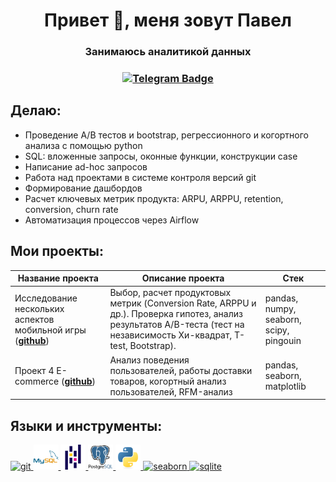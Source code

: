 <div>
<h1 align="center">Привет 👋, меня зовут Павел</h1>
<h3 align="center">Занимаюсь аналитикой данных</h3>

<h3 align="center"><a href="https://t.me/elizarov6" rel="nofollow"><img src="https://camo.githubusercontent.com/bbd50f0eeefabed175ee2c095191afb962fdd3e5c26873a14942b8d895addfc3/68747470733a2f2f696d672e736869656c64732e696f2f62616467652f54656c656772616d2d626c75653f6c6f676f3d74656c656772616d266c6f676f436f6c6f723d7768697465" alt="Telegram Badge" data-canonical-src="https://img.shields.io/badge/Telegram-blue?logo=telegram&amp;logoColor=white" style="max-width: 100%;"></a></h3>
</div>

<h2 class="heading-element" dir="auto">Делаю:</h2>

<ul dir="auto">
<li>Проведение А/В тестов и bootstrap, регрессионного и когортного анализа с помощью python
</li><li>SQL: вложенные запросы, оконные функции, конструкции case
</li><li>Написание ad-hoc запросов
</li><li>Работа над проектами в системе контроля версий git
</li><li>Формирование дашбордов
</li><li>Расчет ключевых метрик продукта: ARPU, ARPPU, retention, conversion, churn rate
</li><li>Автоматизация процессов через Airflow
</li></ul>

<h2 align="left">Мои проекты:</h3>
<markdown-accessiblity-table data-catalyst=""><table>
<thead>
<tr>
<th>Название проекта</th>
<th>Описание проекта</th>
<th>Стек</th>
</tr>
</thead>
<tbody>
<tr>
<td>Исследование нескольких аспектов мобильной игры  (<strong><a href="https://github.com/elizarovpr/project_mobile_game">github</a></strong>)</td>
<td>Выбор, расчет продуктовых метрик (Conversion Rate, ARPPU и др.). Проверка гипотез, анализ результатов А/B-теста (тест на независимость Хи-квадрат, T-test, Bootstrap).</td>
<td>pandas, numpy, seaborn, scipy, pingouin</td>
</tr>
<tr>
<td>Проект 4 E-commerce  (<strong><a href="https://github.com/elizarovpr/project_e-commerce">github</a></strong>)</td>
<td>Анализ поведения пользователей, работы доставки товаров, когортный анализ пользователей, RFM-анализ</td>
<td>pandas, seaborn, matplotlib</td>
</tr>
</tbody>
</table></markdown-accessiblity-table>

<h2 align="left">Языки и инструменты:</h2>
<p align="left">  <a href="https://git-scm.com/" target="_blank" rel="noreferrer"> <img src="https://www.vectorlogo.zone/logos/git-scm/git-scm-icon.svg" alt="git" width="40" height="40"/> </a>  <a href="https://www.mysql.com/" target="_blank" rel="noreferrer"> <img src="https://raw.githubusercontent.com/devicons/devicon/master/icons/mysql/mysql-original-wordmark.svg" alt="mysql" width="40" height="40"/> </a> <a href="https://pandas.pydata.org/" target="_blank" rel="noreferrer"> <img src="https://raw.githubusercontent.com/devicons/devicon/2ae2a900d2f041da66e950e4d48052658d850630/icons/pandas/pandas-original.svg" alt="pandas" width="40" height="40"/> </a> <a href="https://www.postgresql.org" target="_blank" rel="noreferrer"> <img src="https://raw.githubusercontent.com/devicons/devicon/master/icons/postgresql/postgresql-original-wordmark.svg" alt="postgresql" width="40" height="40"/> </a> <a href="https://www.python.org" target="_blank" rel="noreferrer"> <img src="https://raw.githubusercontent.com/devicons/devicon/master/icons/python/python-original.svg" alt="python" width="40" height="40"/> </a> <a href="https://seaborn.pydata.org/" target="_blank" rel="noreferrer"> <img src="https://seaborn.pydata.org/_images/logo-mark-lightbg.svg" alt="seaborn" width="40" height="40"/> </a> <a href="https://www.sqlite.org/" target="_blank" rel="noreferrer"> <img src="https://www.vectorlogo.zone/logos/sqlite/sqlite-icon.svg" alt="sqlite" width="40" height="40"/> </a> </p>
